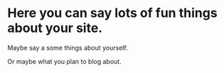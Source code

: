 # Here you can say lots of fun things about your site.

Maybe say a some things about yourself.

Or maybe what you plan to blog about.

